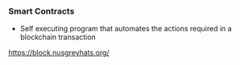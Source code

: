 ### Smart Contracts
- Self executing program that automates the actions required in a blockchain transaction

https://block.nusgreyhats.org/
